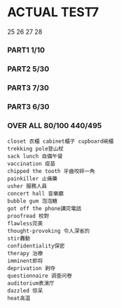 
# ACTUAL TEST7

25 26 27 28

### PART1 1/10

### PART2 5/30

### PART3 7/30 

### PART3 6/30

### OVER ALL 80/100 440/495

```
closet 衣櫃 cabinet櫃子 cupboard碗櫃
trekking pole登山杖
sack lunch 自備午餐
vaccination 疫苗
chipped the tooth 牙齒咬碎一角
painkiller 止痛藥
usher 服務人員
concert hall 音樂廳
bubble gum 泡泡糖
got off the phone講完電話
proofread 校對
flawless完美
thought-provoking 令人深省的
stir轟動
confidentiality保密
therapy 治療
imminent即将
deprivation 剥夺
questionnaire 调查问卷
auditorium表演厅
dazzled 惊呆
heat高温

```
